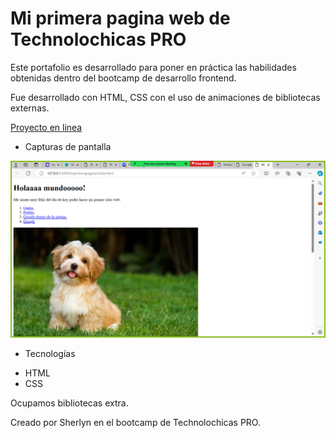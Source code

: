 # Mi primera pagina web de Technolochicas PRO

Este portafolio es desarrollado para poner en práctica las habilidades obtenidas dentro del bootcamp de desarrollo frontend.

Fue desarrollado con HTML, CSS con el uso de animaciones de bibliotecas externas.

[Proyecto en linea](https://)

- Capturas de pantalla

![Sección Yo](pagina-web.png)


- Tecnologías

* HTML
* CSS

Ocupamos bibliotecas extra.

Creado por Sherlyn en el bootcamp de Technolochicas PRO.